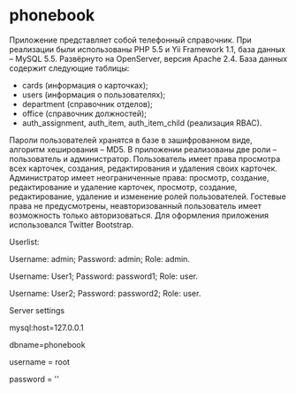 # phonebook
Приложение представляет собой телефонный справочник. При реализации были использованы PHP 5.5 и Yii Framework 1.1, 
база данных – MySQL  5.5. Развёрнуто на OpenServer, версия Apache 2.4. 
База данных содержит следующие таблицы: 
-  cards (информация о карточках); 
-  users (информация о пользователях); 
-  department (справочник отделов); 
-  office (справочник должностей); 
-  auth_assignment, auth_item, auth_item_child (реализация RBAC). 

Пароли пользователей хранятся в базе в зашифрованном виде, алгоритм хеширования – MD5. 
В приложении реализованы две роли – пользователь и администратор. Пользователь имеет права просмотра всех карточек, 
создания, редактирования и удаления своих карточек. Администратор имеет неограниченные права: просмотр, создание, редактирование и 
удаление карточек, просмотр, создание, редактирование, удаление и изменение ролей пользователей. Гостевые права не предусмотрены, 
неавторизованный пользователь имеет возможность только авторизоваться. 
Для оформления приложения использовался Twitter Bootstrap. 

Userlist:

Username: admin;
Password: admin;
Role: admin.

Username: User1;
Password: password1;
Role: user.

Username: User2;
Password: password2;
Role: user.

Server settings

mysql:host=127.0.0.1

dbname=phonebook

username = root

password = ''

